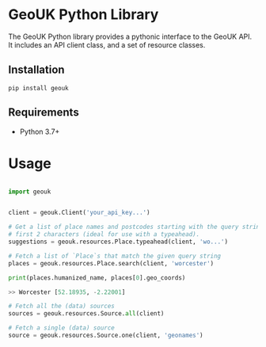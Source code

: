 # GeoUK Python Library

The GeoUK Python library provides a pythonic interface to the GeoUK API. It includes an API client class, and a set of resource classes.


## Installation

```
pip install geouk
```

## Requirements

- Python 3.7+


# Usage

```Python

import geouk


client = geouk.Client('your_api_key...')

# Get a list of place names and postcodes starting with the query string's
# first 2 characters (ideal for use with a typeahead).
suggestions = geouk.resources.Place.typeahead(client, 'wo...')

# Fetch a list of `Place`s that match the given query string
places = geouk.resources.Place.search(client, 'worcester')

print(places.humanized_name, places[0].geo_coords)

>> Worcester [52.18935, -2.22001]

# Fetch all the (data) sources
sources = geouk.resources.Source.all(client)

# Fetch a single (data) source
source = geouk.resources.Source.one(client, 'geonames')

```
